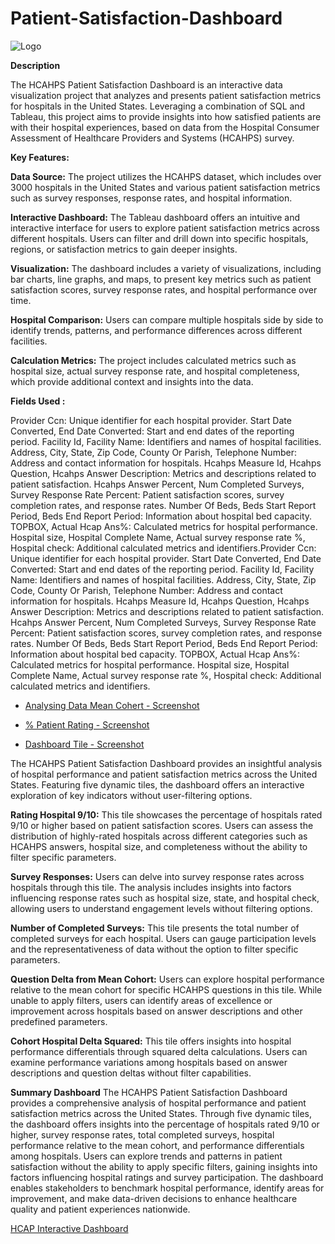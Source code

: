 # Patient-Satisfaction-Dashboard

![Logo](https://static.wixstatic.com/media/f41c92_c9e806a45ff842c09c319a9c5d1426b7~mv2.jpeg/v1/fit/w_888%2Ch_592%2Cal_c%2Cq_80,enc_auto/file.jpg)

**Description**

The HCAHPS Patient Satisfaction Dashboard is an interactive data visualization project that analyzes and presents patient satisfaction metrics for hospitals in the United States. Leveraging a combination of SQL and Tableau, this project aims to provide insights into how satisfied patients are with their hospital experiences, based on data from the Hospital Consumer Assessment of Healthcare Providers and Systems (HCAHPS) survey.

**Key Features:**

**Data Source:** The project utilizes the HCAHPS dataset, which includes over 3000 hospitals in the United States and various patient satisfaction metrics such as survey responses, response rates, and hospital information.

**Interactive Dashboard:** The Tableau dashboard offers an intuitive and interactive interface for users to explore patient satisfaction metrics across different hospitals. Users can filter and drill down into specific hospitals, regions, or satisfaction metrics to gain deeper insights.

**Visualization:** The dashboard includes a variety of visualizations, including bar charts, line graphs, and maps, to present key metrics such as patient satisfaction scores, survey response rates, and hospital performance over time.

**Hospital Comparison:** Users can compare multiple hospitals side by side to identify trends, patterns, and performance differences across different facilities.

**Calculation Metrics:** The project includes calculated metrics such as hospital size, actual survey response rate, and hospital completeness, which provide additional context and insights into the data.

**Fields Used :**

Provider Ccn: Unique identifier for each hospital provider.
Start Date Converted, End Date Converted: Start and end dates of the reporting period.
Facility Id, Facility Name: Identifiers and names of hospital facilities.
Address, City, State, Zip Code, County Or Parish, Telephone Number: Address and contact information for hospitals.
Hcahps Measure Id, Hcahps Question, Hcahps Answer Description: Metrics and descriptions related to patient satisfaction.
Hcahps Answer Percent, Num Completed Surveys, Survey Response Rate Percent: Patient satisfaction scores, survey completion rates, and response rates.
Number Of Beds, Beds Start Report Period, Beds End Report Period: Information about hospital bed capacity.
TOPBOX, Actual Hcap Ans%: Calculated metrics for hospital performance.
Hospital size, Hospital Complete Name, Actual survey response rate %, Hospital check: Additional calculated metrics and identifiers.Provider Ccn: Unique identifier for each hospital provider.
Start Date Converted, End Date Converted: Start and end dates of the reporting period.
Facility Id, Facility Name: Identifiers and names of hospital facilities.
Address, City, State, Zip Code, County Or Parish, Telephone Number: Address and contact information for hospitals.
Hcahps Measure Id, Hcahps Question, Hcahps Answer Description: Metrics and descriptions related to patient satisfaction.
Hcahps Answer Percent, Num Completed Surveys, Survey Response Rate Percent: Patient satisfaction scores, survey completion rates, and response rates.
Number Of Beds, Beds Start Report Period, Beds End Report Period: Information about hospital bed capacity.
TOPBOX, Actual Hcap Ans%: Calculated metrics for hospital performance.
Hospital size, Hospital Complete Name, Actual survey response rate %, Hospital check: Additional calculated metrics and identifiers.

- [Analysing Data Mean Cohert - Screenshot](https://drive.google.com/file/d/1L3d-0DIIkMoPzhtkxgVNRVUTqJ8m7-QY/view?usp=sharing)

- [% Patient Rating - Screenshot](https://drive.google.com/file/d/1a2beVud_1PTah4C-3eYFJ-BB7l9EbWLG/view?usp=sharing)

- [Dashboard Tile - Screenshot](https://drive.google.com/file/d/1Gr79LUmuhJ-2RpgD4nEUGLA4v0UYRClB/view?usp=sharing)

The HCAHPS Patient Satisfaction Dashboard provides an insightful analysis of hospital performance and patient satisfaction metrics across the United States. Featuring five dynamic tiles, the dashboard offers an interactive exploration of key indicators without user-filtering options.

**Rating Hospital 9/10:**
This tile showcases the percentage of hospitals rated 9/10 or higher based on patient satisfaction scores. Users can assess the distribution of highly-rated hospitals across different categories such as HCAHPS answers, hospital size, and completeness without the ability to filter specific parameters.

**Survey Responses:**
Users can delve into survey response rates across hospitals through this tile. The analysis includes insights into factors influencing response rates such as hospital size, state, and hospital check, allowing users to understand engagement levels without filtering options.

**Number of Completed Surveys:**
This tile presents the total number of completed surveys for each hospital. Users can gauge participation levels and the representativeness of data without the option to filter specific parameters.

**Question Delta from Mean Cohort:**
Users can explore hospital performance relative to the mean cohort for specific HCAHPS questions in this tile. While unable to apply filters, users can identify areas of excellence or improvement across hospitals based on answer descriptions and other predefined parameters.

**Cohort Hospital Delta Squared:**
This tile offers insights into hospital performance differentials through squared delta calculations. Users can examine performance variations among hospitals based on answer descriptions and question deltas without filter capabilities.

**Summary Dashboard**
The HCAHPS Patient Satisfaction Dashboard provides a comprehensive analysis of hospital performance and patient satisfaction metrics across the United States. Through five dynamic tiles, the dashboard offers insights into the percentage of hospitals rated 9/10 or higher, survey response rates, total completed surveys, hospital performance relative to the mean cohort, and performance differentials among hospitals. Users can explore trends and patterns in patient satisfaction without the ability to apply specific filters, gaining insights into factors influencing hospital ratings and survey participation. The dashboard enables stakeholders to benchmark hospital performance, identify areas for improvement, and make data-driven decisions to enhance healthcare quality and patient experiences nationwide.

[HCAP Interactive Dashboard](https://public.tableau.com/app/profile/neil.advani/viz/Hospital_Dashboard_17138050362260/HcapDashboard)

